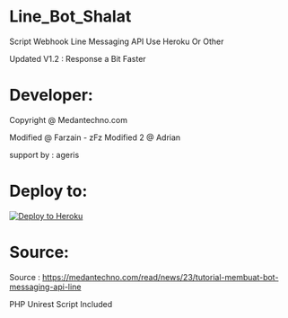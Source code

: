 # Line_Bot_Shalat
Script Webhook Line Messaging API Use Heroku Or Other

Updated V1.2 : Response a Bit Faster

# Developer:
Copyright @ Medantechno.com

Modified @ Farzain - zFz
Modified 2 @ Adrian

support by : ageris

# Deploy to:
[![Deploy to Heroku](https://www.herokucdn.com/deploy/button.svg)](https://heroku.com/deploy)

# Source:
Source : https://medantechno.com/read/news/23/tutorial-membuat-bot-messaging-api-line

PHP Unirest Script Included
